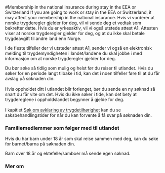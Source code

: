 #Membership in the national insurance during stay in the EEA or Switzerland
If you are going to work or stay in the EEA or Switzerland, it may affect your membership in the national insurance.
Hvis vi vurderer at norske trygderegler gjelder for deg, vil vi sende deg et vedtak som bekrefter dette. Hvis du er yrkesaktiv, vil vi også utstede attest A1. Attesten viser at norske trygderegler gjelder for deg, og at du ikke skal betale trygdeavgift til andre land enn Norge.  

 I de fleste tilfeller der vi utsteder attest A1, sender vi også en elektronisk melding til trygdemyndigheten i landet/landene du skal jobbe i med informasjon om at norske trygderegler gjelder for deg.   

 Du bør søke så tidlig som mulig og helst før du reiser til utlandet. Hvis du søker for en periode langt tilbake i tid, kan det i noen tilfeller føre til at du får avslag på søknaden din.   
    
 Hvis oppholdet ditt i utlandet blir forlenget, bør du sende en ny søknad så snart du får vite om det. Hvis du ikke søker i tide, kan det bety at trygdereglene i oppholdslandet begynner å gjelde for deg.   
    
 I kapitlet [Søk om avklaring av trygdetilhørighet](/bekreftelse-medlemskap#sok-om-avklaring-av-trygdetilhorighet) kan du se saksbehandlingstider for når du kan forvente å få svar på søknaden din. 

 ### Familiemedlemmer som følger med til utlandet

 Hvis du har barn under 18 år som skal reise sammen med deg, kan du søke for barnet/barna på søknaden din. 

 Barn over 18 år og ektefelle/samboer må sende egen søknad.

 ### Mer om

  